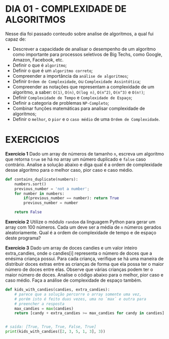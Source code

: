 # DIA 01 - COMPLEXIDADE DE ALGORITMOS

Nesse dia foi passado conteudo sobre analise de algoritmos, a qual fui capaz de:

- Descrever a capacidade de analisar o desempenho de um algoritmo como importante para processos seletivos de Big Techs, como Google, Amazon, Facebook, etc.
- Definir o que é `algoritmo`;
- Definir o que é um `algoritmo correto`;
- Compreender a importância da `análise de algoritmos`;
- Definir `Ordem de Complexidade`, ou `Complexidade Assintótica`;
- Compreender as notações que representam a complexidade de um algoritmo, a saber: `O(1)`, `O(n)`, `O(log n)`, `O(n^2)`, `O(n^3)` e `O(n!)`;
- Definir `Complexidade de Tempo` e `Complexidade de Espaço`;
- Definir a categoria de problemas `NP-Completo`;
- Combinar funções matemáticas para analisar complexidade de algoritmos;
- Definir o `melhor`, o `pior` e o `caso médio` de uma `Ordem de Complexidade`.

# EXERCICIOS

**Exercício 1**
Dado um array de números de tamanho `n`, escreva um algoritmo que retorna `true` se há no array um número duplicado e `false` caso contrário. Analise a solução abaixo e diga qual é a ordem de complexidade desse algoritmo para o melhor caso, pior caso e caso médio.

```py
def contains_duplicate(numbers):
    numbers.sort()
    previous_number = 'not a number';
    for number in numbers:
        if(previous_number == number): return True
        previous_number = number

    return False
```

**Exercício 2**
Utilize o módulo `random` da linguagem Python para gerar um array com 100 números. Cada um deve ser a média de `n` números gerados aleatoriamente. Qual é a ordem de complexidade de tempo e de espaço deste programa?

**Exercício 3**
Dado um array de doces candies e um valor inteiro extra_candies, onde o candies[i] representa o número de doces que a enésima criança possui. Para cada criança, verifique se há uma maneira de distribuir doces extras entre as crianças de forma que ela possa ter o maior número de doces entre elas. Observe que várias crianças podem ter o maior número de doces. Analise o código abaixo para o melhor, pior caso e caso médio. Faça a análise de complexidade de espaço também.

```py
def kids_with_candies(candies, extra_candies):
    # parece que a solução percorre o array somente uma vez,
    # porém isto é feito duas vezes, uma no `max` e outra para
    # preencher a resposta
    max_candies = max(candies)
    return [candy + extra_candies >= max_candies for candy in candies]


# saída: [True, True, True, False, True]
print(kids_with_candies([2, 3, 5, 1, 3], 3))
```